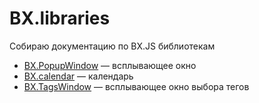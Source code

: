# BX.libraries
Собираю документацию по BX.JS библиотекам

* [BX.PopupWindow](popup_window.md) — всплывающее окно
* [BX.calendar](calendar.md) — календарь
* [BX.TagsWindow](TAGS_WINDOW.md) — всплывающее окно выбора тегов
